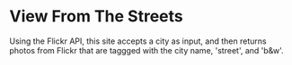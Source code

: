 # View From The Streets

Using the Flickr API, this site accepts a city as input, and then returns photos from Flickr that are taggged
with the city name, 'street', and 'b&w'.

